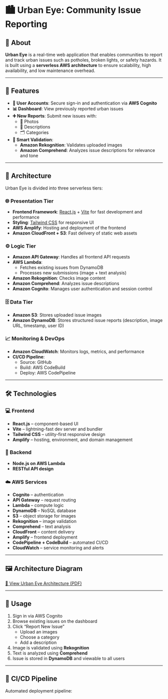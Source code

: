 # 🏙️ Urban Eye: Community Issue Reporting

## 📌 About
**Urban Eye** is a real-time web application that enables communities to report and track urban issues such as potholes, broken lights, or safety hazards. It is built using a **serverless AWS architecture** to ensure scalability, high availability, and low maintenance overhead.

---

## 🚀 Features
- **🔐 User Accounts**: Secure sign-in and authentication via **AWS Cognito**
- **📊 Dashboard**: View previously reported urban issues
- **➕ New Reports**: Submit new issues with:
  - 📸 Photos
  - 📝 Descriptions
  - 🗂️ Categories
- **🧠 Smart Validation**:
  - **Amazon Rekognition**: Validates uploaded images
  - **Amazon Comprehend**: Analyzes issue descriptions for relevance and tone

---

## 🧱 Architecture

Urban Eye is divided into three serverless tiers:

### 🌐 Presentation Tier
- **Frontend Framework**: [React.js](https://reactjs.org/) + [Vite](https://vitejs.dev/) for fast development and performance
- **Styling**: [Tailwind CSS](https://tailwindcss.com/) for responsive UI
- **AWS Amplify**: Hosting and deployment of the frontend
- **Amazon CloudFront + S3**: Fast delivery of static web assets

### ⚙️ Logic Tier
- **Amazon API Gateway**: Handles all frontend API requests
- **AWS Lambda**:
  - Fetches existing issues from DynamoDB
  - Processes new submissions (image + text analysis)
- **Amazon Rekognition**: Checks image content
- **Amazon Comprehend**: Analyzes issue descriptions
- **Amazon Cognito**: Manages user authentication and session control

### 🗄️ Data Tier
- **Amazon S3**: Stores uploaded issue images
- **Amazon DynamoDB**: Stores structured issue reports (description, image URL, timestamp, user ID)

### 📈 Monitoring & DevOps
- **Amazon CloudWatch**: Monitors logs, metrics, and performance
- **CI/CD Pipeline**: 
  - Source: GitHub
  - Build: AWS CodeBuild
  - Deploy: AWS CodePipeline

---

## 🛠️ Technologies

### 💻 Frontend
- **React.js** – component-based UI
- **Vite** – lightning-fast dev server and bundler
- **Tailwind CSS** – utility-first responsive design
- **Amplify** – hosting, environment, and domain management

### 🔧 Backend
- **Node.js on AWS Lambda**
- **RESTful API design**

### ☁️ AWS Services
- **Cognito** – authentication
- **API Gateway** – request routing
- **Lambda** – compute logic
- **DynamoDB** – NoSQL database
- **S3** – object storage for images
- **Rekognition** – image validation
- **Comprehend** – text analysis
- **CloudFront** – content delivery
- **Amplify** – frontend deployment
- **CodePipeline + CodeBuild** – automated CI/CD
- **CloudWatch** – service monitoring and alerts

---

## 🖼️ Architecture Diagram
[📄 View Urban Eye Architecture (PDF)](architecture.jpg)



---

## 🧪 Usage

1. Sign in via AWS Cognito
2. Browse existing issues on the dashboard
3. Click “Report New Issue”
   - Upload an images
   - Choose a category
   - Add a description
4. Image is validated using **Rekognition**
5. Text is analyzed using **Comprehend**
6. Issue is stored in **DynamoDB** and viewable to all users

---

## 🔁 CI/CD Pipeline

Automated deployment pipeline:

